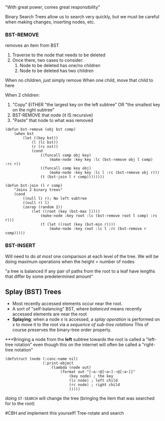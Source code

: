 "With great power, comes great responsibility"

Binary Search Trees allow us to search very quickly, but we must be careful when making changes, inserting nodes, etc.

### BST-REMOVE
removes an item from BST
1. Traverse to the node that needs to be deleted
2. Once there, two cases to consider:
	1. Node to be deleted has one/no children
	2. Node to be deleted has two children

When no children, just simply remove
When one child, move that child to here

When 2 children:
1. "Copy" EITHER "the largest key on the left subtree" OR "the smallest key on the right subtree"
2. BST-REMOVE that node (it IS recursive)
3. "Paste" that node to what was removed

```Lisp
(defun bst-remove (obj bst comp)
	(when bst
		(let ((key bst))
			(l (lc bst))
			(r (rc nst))
			(cond 
				((funcall comp obj key)
					(make-node :key key :lc (bst-remove obj l comp) :rc r))
				((funcall comp key obj)
					(make-node :key key :lc l :rc (bst-remove obj r)))
				(t (bst-join l r comp))))))))

(defun bst-join (l r comp)
	"Joins 2 binary trees"
	(cond 
		((null l) r); No left subtree
		((null r) l)
		(zerop (random 2))
			(let ((root (key (bst-max l))))
				(make-node :key root :lc (bst-remove root l comp) :rc r)))
				(t (let ((root (key (bst-min r))))
					(make-node :key root :lc l :rc (bst-remove r comp)))))
```

### BST-INSERT
Will need to do *at most* one comparison at each level of the tree.
We will be doing maximum operations when the height = number of nodes

"a tree is balanced if any pair of paths from the root to a leaf have lengths that differ by some predetermined amount"

## Splay (BST) Trees
- Most recently accessed elements occur near the root.
- A sort of "self-balancing" BST, where *balanced* means recently accessed elements are near the root
- **Splaying**: when a node x is accessed, a *splay operation* is performed on *x* to move it to the root via a *sequence of sub-tree rotations*
This of course preserves the binary-tree order property.

\*\*\*Bringing a node from the **left** subtree towards the root is called a "left-tree rotation" even though this on the internet will often be called a "right-tree notation"

```Lisp
(defstruct (node (:conc-name nil)
				 (:print-object
					 (lambda (node out)
						 (format out "[~a-~@[~a~]-~@[~a~]]"
							 (key node) ; the key
							 (lc node) ; left child
							 (rc node) ; right child
							 )))))
```

doing `ST-SEARCH` will change the tree (bringing the item that was searched for to the root)

#CBH and implement this yourself! Tree-rotate and search


